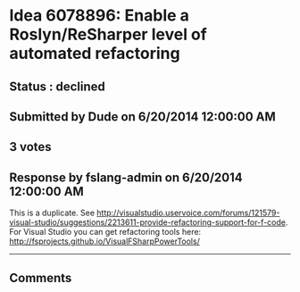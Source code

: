 # Idea 6078896: Enable a Roslyn/ReSharper level of automated refactoring #

## Status : declined

## Submitted by Dude on 6/20/2014 12:00:00 AM

## 3 votes





## Response by fslang-admin on 6/20/2014 12:00:00 AM

This is a duplicate. See http://visualstudio.uservoice.com/forums/121579-visual-studio/suggestions/2213611-provide-refactoring-support-for-f-code.
For Visual Studio you can get refactoring tools here: http://fsprojects.github.io/VisualFSharpPowerTools/

------------------------
## Comments

